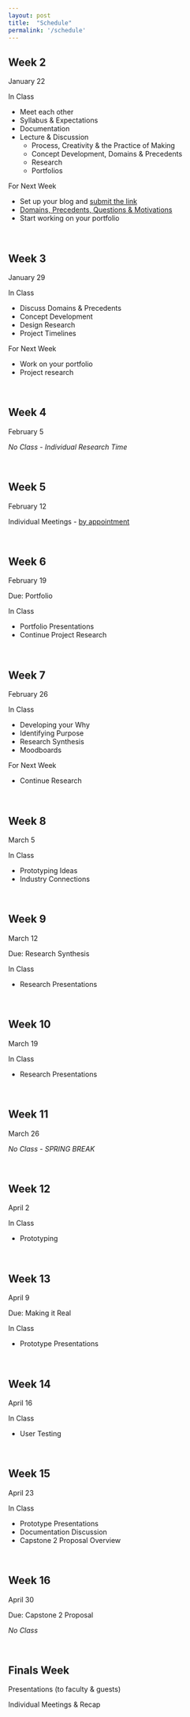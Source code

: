 ```yaml
---
layout: post
title:  "Schedule"
permalink: '/schedule'
---
```


## Week 2

<span class="date">January 22</span>

<span class="underlined">In Class</span>
+ Meet each other
+ Syllabus & Expectations
+ Documentation
+ Lecture & Discussion
  + Process, Creativity & the Practice of Making
  + Concept Development, Domains & Precedents
  + Research
  + Portfolios

<span class="underlined">For Next Week</span>
+ Set up your blog and <span class="underlined">[submit the link](https://docs.google.com/forms/d/e/1FAIpQLSc-xKPLzVLbLQsi7rAy5rDpe7dBRUtovH9f5fc18b2WQlecqQ/viewform?usp=sf_link)</span>
+ <span class="underlined">[Domains, Precedents, Questions & Motivations](/capstone-s18/precedents)</span>
+ Start working on your portfolio


<br>

## Week 3

<span class="date">January 29</span>

<span class="underlined">In Class</span>
+ Discuss Domains & Precedents
+ Concept Development
+ Design Research
+ Project Timelines

<span class="underlined">For Next Week</span>

+ Work on your portfolio
+ Project research

<br>

## Week 4

<span class="date">February 5</span>

*No Class - Individual Research Time*


<br>

## Week 5

<span class="date">February 12</span>

Individual Meetings - [by appointment](https://calendar.google.com/calendar/selfsched?sstoken=UUdLc0ZFRlNQWkYyfGRlZmF1bHR8M2ExNGRiNzQ3ZTk1NWE3NDQzMmFjZTZjNWQxYzRlMTA)

<br>

## Week 6

<span class="date">February 19</span>

<span class="due">Due: Portfolio</span>

<span class="underlined">In Class</span>

+ Portfolio Presentations
+ Continue Project Research

<br>

## Week 7

<span class="date">February 26</span>

<span class="underlined">In Class</span>
+ Developing your Why
+ Identifying Purpose
+ Research Synthesis
+ Moodboards

<span class="underlined">For Next Week</span>

+ Continue Research

<br>

## Week 8

<span class="date">March 5</span>


<span class="underlined">In Class</span>
+ Prototyping Ideas
+ Industry Connections

<!-- <span class="underlined">For Next Week</span>

+ ... -->

<br>

## Week 9

<span class="date">March 12</span>

<span class="due">Due: Research Synthesis</span>

<span class="underlined">In Class</span>
+ Research Presentations

<!-- <span class="underlined">For Next Week</span>

+ ... -->

<br>

## Week 10

<span class="date">March 19</span>


<span class="underlined">In Class</span>
+ Research Presentations

<!-- <span class="underlined">For Next Week</span>

+ ... -->

<br>

## Week 11

<span class="date">March 26</span>

*No Class - SPRING BREAK*


<br>

## Week 12

<span class="date">April 2</span>


<span class="underlined">In Class</span>
+ Prototyping

<!-- <span class="underlined">For Next Week</span>

+ ... -->

<br>

## Week 13

<span class="date">April 9</span>

<span class="due">Due: Making it Real</span>


<span class="underlined">In Class</span>
+ Prototype Presentations

<!-- <span class="underlined">For Next Week</span>

+ ... -->

<br>

## Week 14

<span class="date">April 16</span>


<span class="underlined">In Class</span>
+ User Testing

<!-- <span class="underlined">For Next Week</span>

+ ... -->

<br>

## Week 15

<span class="date">April 23</span>


<span class="underlined">In Class</span>
+ Prototype Presentations
+ Documentation Discussion
+ Capstone 2 Proposal Overview

<!-- <span class="underlined">For Next Week</span>

+ ... -->

<br>

## Week 16

<span class="date">April 30</span>

<span class="due">Due: Capstone 2 Proposal</span>


*No Class*

<br>

## Finals Week

Presentations (to faculty & guests)

Individual Meetings & Recap

<br>
